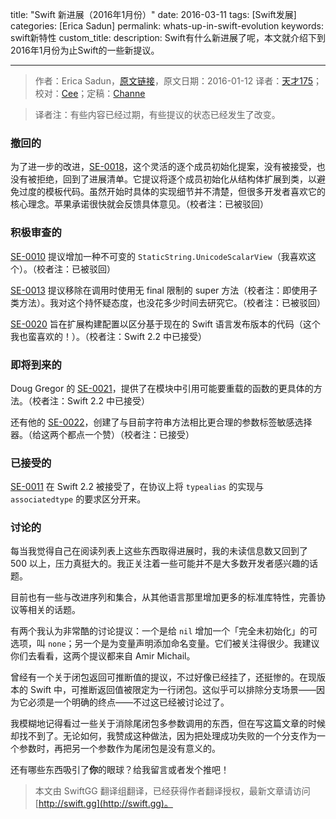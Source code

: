 title: "Swift 新进展（2016年1月份）"
date: 2016-03-11
tags: [Swift发展]
categories: [Erica Sadun]
permalink: whats-up-in-swift-evolution
keywords: swift新特性
custom_title: 
description: Swift有什么新进展了呢，本文就介绍下到2016年1月份为止Swift的一些新提议。

---
> 作者：Erica Sadun，[原文链接](http://ericasadun.com/2016/01/12/whats-up-in-swift-evolution/)，原文日期：2016-01-12
> 译者：[天才175](http://weibo.com/u/2916092907)；校对：[Cee](https://github.com/Cee)；定稿：[Channe](undefined)
  







> 译者注：有些内容已经过期，有些提议的状态已经发生了改变。

### 撤回的

为了进一步的改进，[SE-0018](https://github.com/apple/swift-evolution/blob/master/proposals/0018-flexible-memberwise-initialization.md)，这个灵活的逐个成员初始化提案，没有被接受，也没有被拒绝，回到了进展清单。它提议将逐个成员初始化从结构体扩展到类，以避免过度的模板代码。虽然开始时具体的实现细节并不清楚，但很多开发者喜欢它的核心理念。苹果承诺很快就会反馈具体意见。（校者注：已被驳回）

### 积极审查的

[SE-0010](https://github.com/apple/swift-evolution/blob/master/proposals/0010-add-staticstring-unicodescalarview.md) 提议增加一种不可变的 `StaticString.UnicodeScalarView`（我喜欢这个）。（校者注：已被驳回）
<!--more-->

[SE-0013](https://github.com/apple/swift-evolution/blob/master/proposals/0013-remove-partial-application-super.md) 提议移除在调用时使用无 final 限制的 super 方法（校者注：即使用子类方法）。我对这个持怀疑态度，也没花多少时间去研究它。（校者注：已被驳回）

[SE-0020](https://github.com/apple/swift-evolution/blob/master/proposals/0020-if-swift-version.md) 旨在扩展构建配置以区分基于现在的 Swift 语言发布版本的代码（这个我也蛮喜欢的！）。（校者注：Swift 2.2 中已接受）

### 即将到来的

Doug Gregor 的 [SE-0021](https://github.com/apple/swift-evolution/blob/master/proposals/0021-generalized-naming.md)，提供了在模块中引用可能要重载的函数的更具体的方法。（校者注：Swift 2.2 中已接受）

还有他的 [SE-0022](https://github.com/apple/swift-evolution/blob/master/proposals/0022-objc-selectors.md)，创建了与目前字符串方法相比更合理的参数标签敏感选择器。（给这两个都点一个赞）（校者注：已接受）

### 已接受的

[SE-0011](https://github.com/apple/swift-evolution/blob/master/proposals/0011-replace-typealias-associated.md) 在 Swift 2.2 
被接受了，在协议上将 `typealias` 的实现与 `associatedtype` 的要求区分开来。

### 讨论的

每当我觉得自己在阅读列表上这些东西取得进展时，我的未读信息数又回到了 500 以上，压力真挺大的。我正关注着一些可能并不是大多数开发者感兴趣的话题。

目前也有一些与改进序列和集合，从其他语言那里增加更多的标准库特性，完善协议等相关的话题。

有两个我认为非常酷的讨论提议：一个是给 `nil` 增加一个「完全未初始化」的可选项，叫 `none`；另一个是为变量声明添加命名变量。它们被关注得很少。我建议你们去看看，这两个提议都来自 Amir Michail。

曾经有一个关于闭包返回可推断值的提议，不过好像已经挂了，还挺惨的。在现版本的 Swift 中，可推断返回值被限定为一行闭包。这似乎可以排除分支场景——因为它必须是一个明确的终点——不过这已经被讨论过了。

我模糊地记得看过一些关于消除尾闭包多参数调用的东西，但在写这篇文章的时候却找不到了。无论如何，我赞成这种做法，因为把处理成功失败的一个分支作为一个参数时，再把另一个参数作为尾闭包是没有意义的。

还有哪些东西吸引了**你**的眼球？给我留言或者发个推吧！

> 本文由 SwiftGG 翻译组翻译，已经获得作者翻译授权，最新文章请访问 [http://swift.gg](http://swift.gg)。